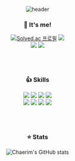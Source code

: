 <div align=center>

![header](https://capsule-render.vercel.app/api?type=waving&theme=buefy&height=200&text=BE%20Developer&fontColor=ffffff&fontAlignY=30&desc=Chaerim's%20Github&descAlign=65&descAlignY=51)

### 👩 It's me!
[![Solved.ac
프로필](http://mazassumnida.wtf/api/mini/generate_badge?boj=crp940208)](https://solved.ac/crp940208) <a href='https://twitter.com/crp9428'><img src='https://img.shields.io/badge/Twitter-1DA1F2?style=flat&logo=Twitter&logoColor=white'></a>
<br>
<a href='mailto:crp9428@naver.com'><img src='https://img.shields.io/badge/crp9428@naver.com-03C75A?style=for-the-badge&logo=Naver&logoColor=white'></a>
<a href='mailto:crp940208@gmail.com'><img src='https://img.shields.io/badge/crp940208@gmail.com-EA4335?style=for-the-badge&logo=Gmail&logoColor=white'></a>

<br><br>
### 👍 Skills
<img src='https://img.shields.io/badge/HTML5-E34F26?style=for-the-badge&logo=HTML5&logoColor=white'> <img src='https://img.shields.io/badge/CSS3-1572B6?style=for-the-badge&logoColor=white&logo=CSS3'> <img src='https://img.shields.io/badge/JavaScript-F7DF1E?style=for-the-badge&logoColor=black&logo=JavaScript'> <img src='https://img.shields.io/badge/jQuery-0769AD?style=for-the-badge&logoColor=white&logo=jQuery'> <br>
<img src='https://img.shields.io/badge/JAVA-007396?style=for-the-badge&logo=Java&logoColor=white'> <img src='https://img.shields.io/badge/Python-3776AB?style=for-the-badge&logoColor=white&logo=Python'> <img src='https://img.shields.io/badge/SpringBoot-6DB33F?style=for-the-badge&logoColor=white&logo=SpringBoot'> <img src='https://img.shields.io/badge/Oracle-F80000?style=for-the-badge&logoColor=white&logo=Oracle'>

<br><br>
### ⭐ Stats
![Chaerim's GitHub stats](https://github-readme-stats.vercel.app/api?username=crp9428&show_icons=true&theme=buefy)

<br><br>

</div>
<!--[![Hits](https://hits.seeyoufarm.com/api/count/incr/badge.svg?url=https%3A%2F%2Fgithub.com%2Fcrp9428%2Fhit-counter&count_bg=%2379C83D&title_bg=%23555555&icon=&icon_color=%23E7E7E7&title=hits&edge_flat=false)](https://hits.seeyoufarm.com)-->
